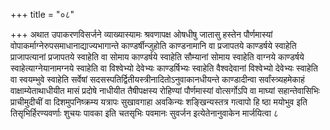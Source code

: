 +++
title = "०८"

+++
अथात उपाकरणविसर्जने व्याख्यास्यामः श्रवणापक्ष
ओषधीषु जातासु हस्तेन पौर्णमास्यां
वोपाकर्माग्नेरुपसमाधानाद्याज्यभागान्ते
काण्डर्षीन्जुहोति काण्डनामानि वा प्रजापतये काण्डर्षये स्वाहेति
प्राजापत्यानां प्रजापतये स्वाहेति वा सोमाय काण्डर्षये
स्वाहेति सौम्यानां सोमाय स्वाहेति वाग्नये काण्डर्षये
स्वाहेत्याग्नेयानामग्नये स्वाहेति वा
विश्वेभ्यो देवेभ्यः काण्डर्षिभ्यः स्वाहेति वैश्वदेवानां विश्वेभ्यो
देवेभ्यः स्वाहेति वा स्वयम्भुवे स्वाहेति सर्वेषां
सदसस्पतिर्द्वितीयस्त्रीनादितोऽनुवाकानधीयन्ते
काण्डादीन्वा सर्वांस्त्र्यहमेकाहं वाक्षाम्येताथाधीयीत मासं
प्रदोषे नाधीयीत तैषीपक्षस्य रोहिण्यां पौर्णमास्यां
वोत्सर्गोऽपि वा माघ्यां सहान्तेवासिभिः
प्राचीमुदीचीं वा दिशमुपनिष्क्रम्य यत्रापः सुखावगाहा
अवकिन्यः शङ्खिन्यस्तत्र गत्वापो हि ष्ठा मयोभुव इति तिसृभिर्हिरण्यवर्णाः
शुचयः पावका इति चतसृभिः पवमानः सुवर्जन इत्येतेनानुवाकेन मार्जयित्वा
८   
